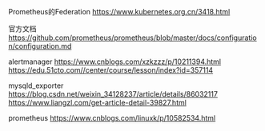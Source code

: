 Prometheus的Federation
https://www.kubernetes.org.cn/3418.html

官方文档
https://github.com/prometheus/prometheus/blob/master/docs/configuration/configuration.md

alertmanager
https://www.cnblogs.com/xzkzzz/p/10211394.html
https://edu.51cto.com//center/course/lesson/index?id=357114

mysqld_exporter
https://blog.csdn.net/weixin_34128237/article/details/86032117
https://www.liangzl.com/get-article-detail-39827.html

prometheus
https://www.cnblogs.com/linuxk/p/10582534.html
